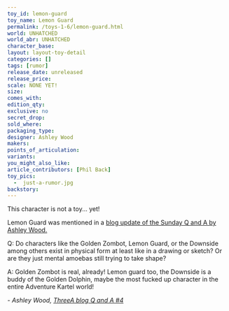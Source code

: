 ```yaml
---
toy_id: lemon-guard
toy_name: Lemon Guard
permalink: /toys-1-6/lemon-guard.html
world: UNHATCHED
world_abr: UNHATCHED
character_base: 
layout: layout-toy-detail
categories: []
tags: [rumor]
release_date: unreleased
release_price: 
scale: NONE YET!
size: 
comes_with: 
edition_qty: 
exclusive: no
secret_drop:
sold_where: 
packaging_type: 
designer: Ashley Wood
makers: 
points_of_articulation: 
variants: 
you_might_also_like:
article_contributors: [Phil Back]
toy_pics:
  -  just-a-rumor.jpg
backstory: 
---
```

This character is not a toy... yet! 

Lemon Guard was mentioned in a <a href="https://www.worldofthreea.com/threea-production-blog/qa41" target="_blank">blog update of the Sunday Q and A by Ashley Wood.</a>

<p class="blockquote">Q: Do characters like the Golden Zombot, Lemon Guard, or the Downside among others exist in physical form at least like in a drawing or sketch? Or are they just mental amoebas still trying to take shape?

A: Golden Zombot is real, already! Lemon guard too, the Downside is a buddy of the Golden Dolphin, maybe the most fucked up character in the entire Adventure Kartel world!</p>
 <cite>- Ashley Wood, <a href="http://worldof3alegion.forumotion.com/t287-qa-sessions-with-ashley-wood" target="_blank">ThreeA blog Q and A #4</a></cite>